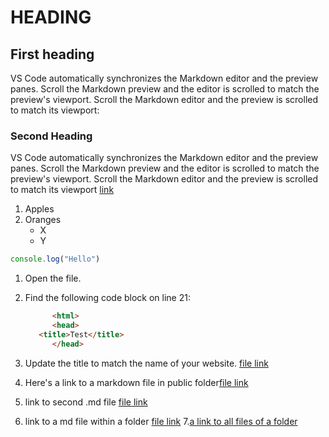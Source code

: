 # HEADING

## **First heading**

VS Code automatically synchronizes the Markdown editor and the preview panes. Scroll the Markdown preview and the editor is scrolled to match the preview's viewport. Scroll the Markdown editor and the preview is scrolled to match its viewport:

### Second Heading

VS Code automatically synchronizes the Markdown editor and the preview panes. Scroll the Markdown preview and the editor is scrolled to match the preview's viewport. Scroll the Markdown editor and the preview is scrolled to match its viewport
[link](https://code.visualstudio.com/docs/languages/markdown)

1. Apples
2. Oranges
    * X
    * Y

```javascript
console.log("Hello")
```

1. Open the file.
2. Find the following code block on line 21:

    ```html
          <html>
          <head>
       <title>Test</title>
          </head>
    ```

3. Update the title to match the name of your website.
 [file link](./public/data.txt)

4. Here's a link to a markdown file in public folder[file link](./public/Readme1.md)
5. link to second .md file [file link](./public/Readme2.md)
6. link to a md file within a folder [file link](./Readme4.md)
7.[a link to all files of a folder](https://github.com/NandaMohan/ZohoTask/edit/main/Project1/public)
